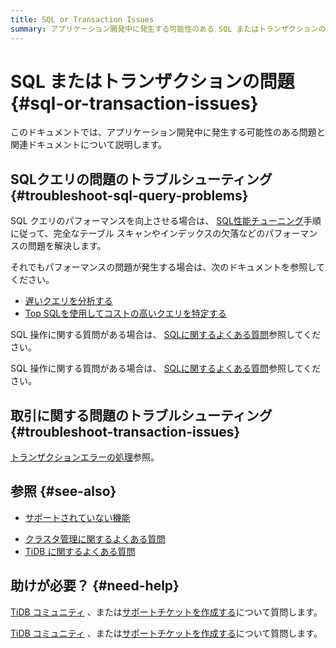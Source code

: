 ```yaml
---
title: SQL or Transaction Issues
summary: アプリケーション開発中に発生する可能性のある SQL またはトランザクションの問題をトラブルシューティングする方法を学習します。
---
```


# SQL またはトランザクションの問題 {#sql-or-transaction-issues}

このドキュメントでは、アプリケーション開発中に発生する可能性のある問題と関連ドキュメントについて説明します。

## SQLクエリの問題のトラブルシューティング {#troubleshoot-sql-query-problems}

SQL クエリのパフォーマンスを向上させる場合は、 [SQL性能チューニング](/develop/dev-guide-optimize-sql-overview.md)手順に従って、完全なテーブル スキャンやインデックスの欠落などのパフォーマンスの問題を解決します。

<CustomContent platform="tidb">

それでもパフォーマンスの問題が発生する場合は、次のドキュメントを参照してください。

-   [遅いクエリを分析する](/analyze-slow-queries.md)
-   [Top SQLを使用してコストの高いクエリを特定する](/dashboard/top-sql.md)

SQL 操作に関する質問がある場合は、 [SQLに関するよくある質問](/faq/sql-faq.md)参照してください。

</CustomContent>

<CustomContent platform="tidb-cloud">

SQL 操作に関する質問がある場合は、 [SQLに関するよくある質問](https://docs.pingcap.com/tidb/stable/sql-faq)参照してください。

</CustomContent>

## 取引に関する問題のトラブルシューティング {#troubleshoot-transaction-issues}

[トランザクションエラーの処理](/develop/dev-guide-transaction-troubleshoot.md)参照。

## 参照 {#see-also}

-   [サポートされていない機能](/mysql-compatibility.md#unsupported-features)

<CustomContent platform="tidb">

-   [クラスタ管理に関するよくある質問](/faq/manage-cluster-faq.md)
-   [TiDB に関するよくある質問](/faq/tidb-faq.md)

</CustomContent>

## 助けが必要？ {#need-help}

<CustomContent platform="tidb">

[TiDB コミュニティ](https://ask.pingcap.com/) 、または[サポートチケットを作成する](/support.md)について質問します。

</CustomContent>

<CustomContent platform="tidb-cloud">

[TiDB コミュニティ](https://ask.pingcap.com/) 、または[サポートチケットを作成する](https://support.pingcap.com/)について質問します。

</CustomContent>
